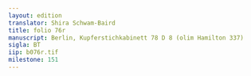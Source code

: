 ```yaml
---
layout: edition
translator: Shira Schwam-Baird
title: folio 76r
manuscript: Berlin, Kupferstichkabinett 78 D 8 (olim Hamilton 337)
sigla: BT
iip: b076r.tif
milestone: 151
---
```

